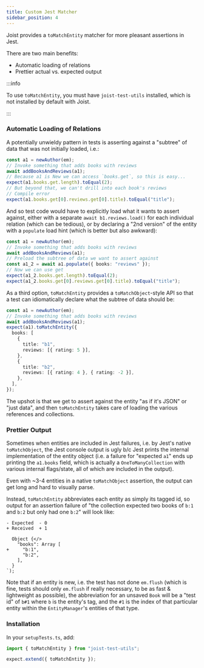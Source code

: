 ```yaml
---
title: Custom Jest Matcher
sidebar_position: 4
---
```


Joist provides a `toMatchEntity` matcher for more pleasant assertions in Jest.

There are two main benefits:

- Automatic loading of relations
- Prettier actual vs. expected output

:::info

To use `toMatchEntity`, you must have `joist-test-utils` installed, which is not installed by default with Joist.

:::

### Automatic Loading of Relations

A potentially unwieldy pattern in tests is asserting against a "subtree" of data that was not initially loaded, i.e.:

```typescript
const a1 = newAuthor(em);
// Invoke something that adds books with reviews
await addBooksAndReviews(a1);
// Because a1 is New we can access `books.get`, so this is easy...
expect(a1.books.get.length).toEqual(2);
// But beyond that, we can't drill into each book's reviews
// Compile error
expect(a1.books.get[0].reviews.get[0].title).toEqual("title");
```

And so test code would have to explicitly load what it wants to assert against, either with a separate `await b1.reviews.load()` for each individual relation (which can be tedious), or by declaring a "2nd version" of the entity with a `populate` load hint (which is better but also awkward):

```typescript
const a1 = newAuthor(em);
// Invoke something that adds books with reviews
await addBooksAndReviews(a1);
// Preload the subtree of data we want to assert against
const a1_2 = await a1.populate({ books: "reviews" });
// Now we can use get
expect(a1_2.books.get.length).toEqual(2);
expect(a1_2.books.get[0].reviews.get[0].title).toEqual("title");
```

As a third option, `toMatchEntity` provides a `toMatchObject`-style API so that a test can idiomatically declare what the subtree of data should be:

```typescript
const a1 = newAuthor(em);
// Invoke something that adds books with reviews
await addBooksAndReviews(a1);
expect(a1).toMatchEntity({
  books: [
    {
      title: "b1",
      reviews: [{ rating: 5 }],
    },
    {
      title: "b2",
      reviews: [{ rating: 4 }, { rating: -2 }],
    },
  ],
});
```

The upshot is that we get to assert against the entity "as if it's JSON" or "just data", and then `toMatchEntity` takes care of loading the various references and collections.

### Prettier Output

Sometimes when entities are included in Jest failures, i.e. by Jest's native `toMatchObject`, the Jest console output is ugly b/c Jest prints the internal implementation of the entity object (i.e. a failure for "expected `a1`" ends up printing the `a1.books` field, which is actually a `OneToManyCollection` with various internal flags/state, all of which are included in the output).

Even with ~3-4 entities in a native `toMatchObject` assertion, the output can get long and hard to visually parse.

Instead, `toMatchEntity` abbreviates each entity as simply its tagged id, so output for an assertion failure of "the collection expected two books of `b:1` and `b:2` but only had one `b:2`" will look like:

```text
- Expected  - 0
+ Received  + 1

  Object {</>
    "books": Array [
+     "b:1",
      "b:2",
    ],
  }
`);
```

Note that if an entity is new, i.e. the test has not done `em.flush` (which is fine, tests should only `em.flush` if really necessary, to be as fast & lightweight as possible), the abbreviation for an unsaved `Book` will be a "test id" of `b#1` where `b` is the entity's tag, and the `#1` is the index of that particular entity within the `EntityManager`'s entities of that type.

### Installation

In your `setupTests.ts`, add:

```typescript
import { toMatchEntity } from "joist-test-utils";

expect.extend({ toMatchEntity });
```

